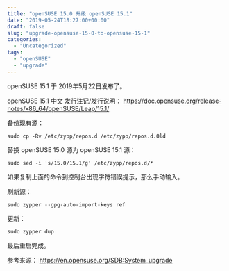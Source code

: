 ```yaml
---
title: "openSUSE 15.0 升级 openSUSE 15.1"
date: "2019-05-24T18:27:00+00:00"
draft: false
slug: "upgrade-opensuse-15-0-to-opensuse-15-1"
categories:
  - "Uncategorized"
tags:
  - "openSUSE"
  - "upgrade"
---
```


<!-- wp:paragraph -->
<p>openSUSE 15.1 于 2019年5月22日发布了。</p>
<!-- /wp:paragraph -->

<!-- wp:paragraph -->
<p>openSUSE 15.1 中文 发行注记/发行说明： <a href="https://doc.opensuse.org/release-notes/x86_64/openSUSE/Leap/15.1/">https://doc.opensuse.org/release-notes/x86_64/openSUSE/Leap/15.1/</a></p>
<!-- /wp:paragraph -->

<!-- wp:paragraph -->
<p>备份现有源：</p>
<!-- /wp:paragraph -->

<!-- wp:code -->
<pre class="wp-block-code"><code>sudo cp -Rv /etc/zypp/repos.d /etc/zypp/repos.d.Old</code></pre>
<!-- /wp:code -->

<!-- wp:paragraph -->
<p>替换 openSUSE 15.0 源为 openSUSE 15.1 源：</p>
<!-- /wp:paragraph -->

<!-- wp:code -->
<pre class="wp-block-code"><code>sudo sed -i 's/15.0/15.1/g' /etc/zypp/repos.d/*</code></pre>
<!-- /wp:code -->

<!-- wp:paragraph -->
<p>如果复制上面的命令到控制台出现字符错误提示，那么手动输入。</p>
<!-- /wp:paragraph -->

<!-- wp:paragraph -->
<p>刷新源：</p>
<!-- /wp:paragraph -->

<!-- wp:code -->
<pre class="wp-block-code"><code>sudo zypper --gpg-auto-import-keys ref</code></pre>
<!-- /wp:code -->

<!-- wp:paragraph -->
<p>更新：</p>
<!-- /wp:paragraph -->

<!-- wp:code -->
<pre class="wp-block-code"><code>sudo zypper dup</code></pre>
<!-- /wp:code -->

<!-- wp:paragraph -->
<p>最后重启完成。</p>
<!-- /wp:paragraph -->

<!-- wp:paragraph -->
<p>参考来源： <a href="https://en.opensuse.org/SDB:System_upgrade">https://en.opensuse.org/SDB:System_upgrade</a></p>
<!-- /wp:paragraph -->